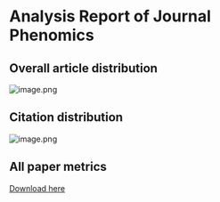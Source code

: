 # Analysis Report of Journal Phenomics

## Overall article distribution
![image.png](https://upload-images.jianshu.io/upload_images/17916304-0b4fdd0de0e42f16.png?imageMogr2/auto-orient/strip%7CimageView2/2/w/1240)


## Citation distribution
![image.png](https://upload-images.jianshu.io/upload_images/17916304-36a05b2d811d4cf4.png?imageMogr2/auto-orient/strip%7CimageView2/2/w/1240)


## All paper metrics
[Download here](https://github.com/Telogen/ASNJ_data/raw/master/Phenomics/Phenomics_paper_metrics.xlsx)

